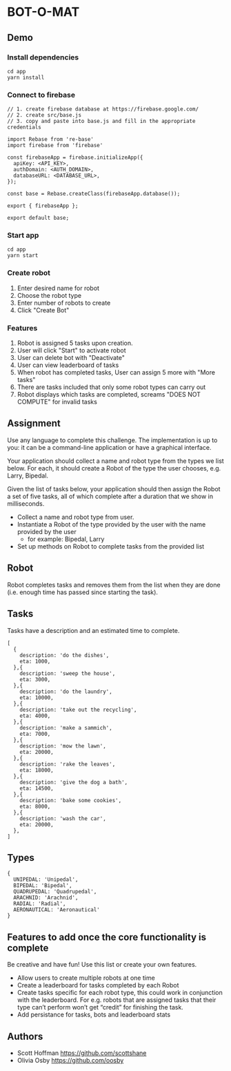# BOT-O-MAT

## Demo

### Install dependencies
```
cd app
yarn install
```

### Connect to firebase
```
// 1. create firebase database at https://firebase.google.com/
// 2. create src/base.js
// 3. copy and paste into base.js and fill in the appropriate credentials

import Rebase from 're-base'
import firebase from 'firebase'

const firebaseApp = firebase.initializeApp({
  apiKey: <API_KEY>,
  authDomain: <AUTH_DOMAIN>,
  databaseURL: <DATABASE_URL>,
});

const base = Rebase.createClass(firebaseApp.database());

export { firebaseApp };

export default base;

```

### Start app
```
cd app
yarn start
```

### Create robot

1. Enter desired name for robot
2. Choose the robot type
3. Enter number of robots to create
4. Click "Create Bot"

### Features

1. Robot is assigned 5 tasks upon creation.
2. User will click "Start" to activate robot
3. User can delete bot with "Deactivate"
4. User can view leaderboard of tasks
5. When robot has completed tasks, User can assign 5 more with "More tasks"
6. There are tasks included that only some robot types can carry out
7. Robot displays which tasks are completed, screams "DOES NOT COMPUTE" for invalid tasks

## Assignment

Use any language to complete this challenge. The implementation is up to you: it can be a command-line application or have a graphical interface.

Your application should collect a name and robot type from the types we list below. For each, it should create a Robot of the type the user chooses, e.g. Larry, Bipedal. 

Given the list of tasks below, your application should then assign the Robot a set of five tasks, all of which complete after a duration that we show in milliseconds. 



- Collect a name and robot type from user.
- Instantiate a Robot of the type provided by the user with the name provided by the user
  - for example: Bipedal, Larry
- Set up methods on Robot to complete tasks from the provided list

## Robot
Robot completes tasks and removes them from the list when they are done (i.e. enough time has passed since starting the task).

## Tasks
Tasks have a description and an estimated time to complete.

```
[
  {
    description: 'do the dishes',
    eta: 1000,
  },{
    description: 'sweep the house',
    eta: 3000,
  },{
    description: 'do the laundry',
    eta: 10000,
  },{
    description: 'take out the recycling',
    eta: 4000,
  },{
    description: 'make a sammich',
    eta: 7000,
  },{
    description: 'mow the lawn',
    eta: 20000,
  },{
    description: 'rake the leaves',
    eta: 18000,
  },{
    description: 'give the dog a bath',
    eta: 14500,
  },{
    description: 'bake some cookies',
    eta: 8000,
  },{
    description: 'wash the car',
    eta: 20000,
  },
]
```

## Types
```
{ 
  UNIPEDAL: 'Unipedal',
  BIPEDAL: 'Bipedal',
  QUADRUPEDAL: 'Quadrupedal',
  ARACHNID: 'Arachnid',
  RADIAL: 'Radial',
  AERONAUTICAL: 'Aeronautical'
}
```

## Features to add once the core functionality is complete
Be creative and have fun! Use this list or create your own features.
- Allow users to create multiple robots at one time
- Create a leaderboard for tasks completed by each Robot
- Create tasks specific for each robot type, this could work in conjunction with the leaderboard. For e.g. robots that are assigned tasks that their type can’t perform won’t get “credit” for finishing the task.
- Add persistance for tasks, bots and leaderboard stats

## Authors
- Scott Hoffman <https://github.com/scottshane>
- Olivia Osby <https://github.com/oosby>
